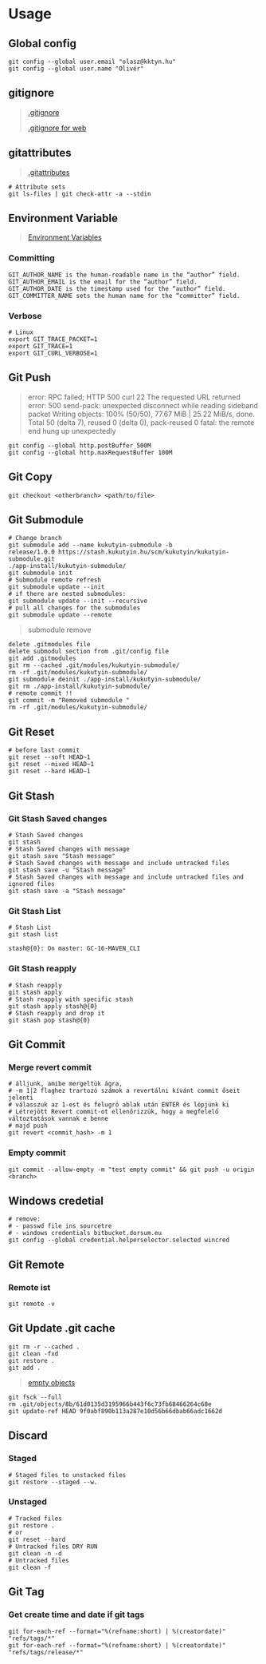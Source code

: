 # Usage

## Global config

```shell
git config --global user.email "olasz@kktyn.hu"
git config --global user.name "Olivér"
```

## gitignore

> [.gitignore][gitignore]
> 
> [.gitignore for web][gitignore_web]

## gitattributes

> [.gitattributes][gitattributes]

```shell
# Attribute sets
git ls-files | git check-attr -a --stdin
```

## Environment Variable

> [Environment Variables][environment_variables]

### Committing

```shell
GIT_AUTHOR_NAME is the human-readable name in the “author” field.
GIT_AUTHOR_EMAIL is the email for the “author” field.
GIT_AUTHOR_DATE is the timestamp used for the “author” field.
GIT_COMMITTER_NAME sets the human name for the “committer” field.
```

### Verbose

```shell
# Linux
export GIT_TRACE_PACKET=1
export GIT_TRACE=1
export GIT_CURL_VERBOSE=1
```

## Git Push

> error: RPC failed; HTTP 500 curl 22 The requested URL returned error: 500
> send-pack: unexpected disconnect while reading sideband packet
> Writing objects: 100% (50/50), 77.67 MiB | 25.22 MiB/s, done.
> Total 50 (delta 7), reused 0 (delta 0), pack-reused 0
> fatal: the remote end hung up unexpectedly

```shell
git config --global http.postBuffer 500M
git config --global http.maxRequestBuffer 100M
```

## Git Copy

```shell
git checkout <otherbranch> <path/to/file>
```

## Git Submodule

```shell
# Change branch
git submodule add --name kukutyin-submodule -b
release/1.0.0 https://stash.kukutyin.hu/scm/kukutyin/kukutyin-submodule.git
./app-install/kukutyin-submodule/
git submodule init
# Submodule remote refresh
git submodule update --init
# if there are nested submodules:
git submodule update --init --recursive
# pull all changes for the submodules
git submodule update --remote
````

> submodule remove

```shell 
delete .gitmodules file
delete submodul section from .git/config file
git add .gitmodules
git rm --cached .git/modules/kukutyin-submodule/
rm -rf .git/modules/kukutyin-submodule/
git submodule deinit ./app-install/kukutyin-submodule/
git rm ./app-install/kukutyin-submodule/
# remote commit !!
git commit -m "Removed submodule "
rm -rf .git/modules/kukutyin-submodule/
```

## Git Reset

```shell
# before last commit
git reset --soft HEAD~1
git reset --mixed HEAD~1
git reset --hard HEAD~1
```

## Git Stash

### Git Stash Saved changes

```shell
# Stash Saved changes
git stash
# Stash Saved changes with message
git stash save "Stash message"
# Stash Saved changes with message and include untracked files
git stash save -u "Stash message"
# Stash Saved changes with message and include untracked files and ignored files
git stash save -a "Stash message"
```

### Git Stash List

```shell
# Stash List
git stash list

stash@{0}: On master: GC-16-MAVEN_CLI
```

### Git Stash reapply

```shell
# Stash reapply
git stash apply
# Stash reapply with specific stash
git stash apply stash@{0}
# Stash reapply and drop it
git stash pop stash@{0}
```

## Git Commit

### Merge revert commit

```shell
# álljunk, amibe mergeltük ágra,
# -m 1|2 flaghez trartozó számok a revertálni kívánt commit őseit jelenti
# válasszuk az 1-est és felugró ablak után ENTER és lépjünk ki
# Létrejött Revert commit-ot ellenőrizzük, hogy a megfelelő változtatások vannak e benne
# majd push
git revert <commit_hash> -m 1
```

### Empty commit

```shell
git commit --allow-empty -m "test empty commit" && git push -u origin <branch>
```

## Windows credetial

```shell
# remove:
# - passwd file ins sourcetre
# - windows credentials bitbucket.dorsum.eu
git config --global credential.helperselector.selected wincred
```

## Git Remote

### Remote ist

```shell
git remote -v
```

## Git Update .git cache

```shell
git rm -r --cached .
git clean -fxd
git restore .
git add .
```

> [empty objects][empty_objects]

```shell
git fsck --full
rm .git/objects/8b/61d0135d3195966b443f6c73fb68466264c68e
git update-ref HEAD 9f0abf890b113a287e10d56b66dbab66adc1662d
```

## Discard

### Staged

```shell
# Staged files to unstacked files
git restore --staged --w.
```

### Unstaged

```shell
# Tracked files
git restore .
# or
git reset --hard
# Untracked files DRY RUN
git clean -n -d
# Untracked files
git clean -f
```

## Git Tag

### Get create time and date if git tags

```shell
git for-each-ref --format="%(refname:short) | %(creatordate)" "refs/tags/*"
git for-each-ref --format="%(refname:short) | %(creatordate)" "refs/tags/release/*"
```

[gitignore]:<https://github.com/github/gitignore>

[gitignore_web]:<https://www.toptal.com/developers/gitignore>

[gitattributes]:<https://github.com/alexkaratarakis/gitattributes/blob/master/.gitattributes>

[environment_variables]:<https://git-scm.com/book/en/v2/Git-Internals-Environment-Variables>

[empty_objects]:<https://stackoverflow.com/questions/11706215/how-can-i-fix-the-git-error-object-file-is-empty>

